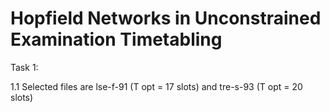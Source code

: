 # Hopfield Networks in Unconstrained Examination Timetabling

Task 1:

1.1 Selected files are lse-f-91 (T opt = 17 slots) and tre-s-93 (T opt = 20 slots)